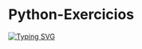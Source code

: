 # Python-Exercicios
<a href="https://git.io/typing-svg"><img src="https://readme-typing-svg.herokuapp.com?font=Fira+Code&size=15&duration=4000&pause=100&color=72CF4E&width=435&lines=Uma+s%C3%A9rie+de+programas+criados+com;o+foco+de+aprimorar+cada+vez+mais;minhas+habilidades+em+Python." alt="Typing SVG" /></a>
